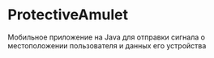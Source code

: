 # ProtectiveAmulet
Мобильное приложение на Java для отправки сигнала о местоположении пользователя и данных его устройства
